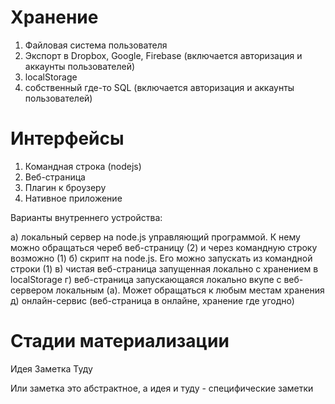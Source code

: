 # Хранение

1) Файловая система пользователя
2) Экспорт в Dropbox, Google, Firebase (включается авторизация и аккаунты пользователей)
3) localStorage
4) собственный где-то SQL (включается авторизация и аккаунты пользователей)


# Интерфейсы

1. Командная строка (nodejs)
2. Веб-страница
3. Плагин к броузеру
4. Нативное приложение

Варианты внутреннего устройства:

а) локальный сервер на node.js управляющий программой. К нему можно обращаться череб веб-страницу (2) и через командную строку возможно (1)
б) скрипт на node.js. Его можно запускать из командной строки (1)
в) чистая веб-страница запущенная локально с хранением в localStorage
г) веб-страница запускающаяся локально вкупе с веб-сервером локальным (а). Может обращаться к любым местам хранения
д) онлайн-сервис (веб-страница в онлайне, хранение где угодно)


# Стадии материализации

Идея
Заметка
Туду

Или заметка это абстрактное, а идея и туду - специфические заметки

<!-- {"date":"2016-12-03T19:06:24.532Z","id":"36564a10-2dfd-11e7-b44f-f14586a06049","excerpt":"1) Файловая система пользователя 2) Экспорт в Dropbox,..."} -->
